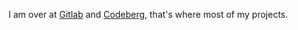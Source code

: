 I am over at [Gitlab](https://gitlab.com/void074) and [Codeberg](), that's where most of my projects.
